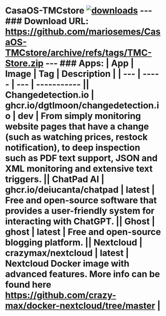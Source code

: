 # CasaOS-TMCstore [![downloads](https://img.shields.io/github/downloads/mariosemes/CasaOS-TMCstore/total)](https://img.shields.io/github/downloads/mariosemes/CasaOS-TMCstore/total) --- ### Download URL: https://github.com/mariosemes/CasaOS-TMCstore/archive/refs/tags/TMC-Store.zip --- ### Apps: | App | Image | Tag | Description | | --- | ----- | --- | ----------- || Changedetection.io | ghcr.io/dgtlmoon/changedetection.io | dev | From simply monitoring website pages that have a change (such as watching prices, restock notification), to deep inspection such as PDF text support, JSON and XML monitoring and extensive text triggers. || ChatPad AI | ghcr.io/deiucanta/chatpad | latest | Free and open-source software that provides a user-friendly system for interacting with ChatGPT. || Ghost | ghost | latest | Free and open-source blogging platform. || Nextcloud | crazymax/nextcloud | latest | Nextcloud Docker image with advanced features. More info can be found here https://github.com/crazy-max/docker-nextcloud/tree/master |